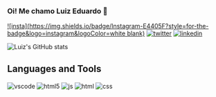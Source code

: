 ### Oi! Me chamo Luiz Eduardo 👋

[![insta](https://img.shields.io/badge/Instagram-E4405F?style=for-the-badge&logo=instagram&logoColor=white blank)](https://www.instagram.com/luizeduardoar/) [![twitter](https://img.shields.io/badge/Twitter-1DA1F2?style=for-the-badge&logo=twitter&logoColor=white)](https://twitter.com/Luizeduardo_ar) [![linkedin](https://img.shields.io/badge/LinkedIn-0077B5?style=for-the-badge&logo=linkedin&logoColor=white)](https://www.linkedin.com/in/luiz-eduardo-745440292/)

![Luiz's GitHub stats](https://github-readme-stats.vercel.app/api?username=luizedu-ar&show_icons=true&theme=merko)

## Languages and Tools

<div style="display: inline_block">
  <img align="center" alt="vscode" src="https://img.shields.io/badge/Visual_Studio_Code-0078D4?style=for-the-badge&logo=visual%20studio%20code&logoColor=white" />
  <img align="center" alt="html5" src="https://img.shields.io/badge/C-00599C?style=for-the-badge&logo=c&logoColor=white" />
  <img align="center" alt="js" src="https://img.shields.io/badge/JavaScript-323330?style=for-the-badge&logo=javascript&logoColor=F7DF1E" />
  <img align="center" alt="html" src="https://img.shields.io/badge/HTML5-E34F26?style=for-the-badge&logo=html5&logoColor=white" />
  <img align="center" alt="css" src="https://img.shields.io/badge/CSS3-1572B6?style=for-the-badge&logo=css3&logoColor=white" />
</div><br/>
